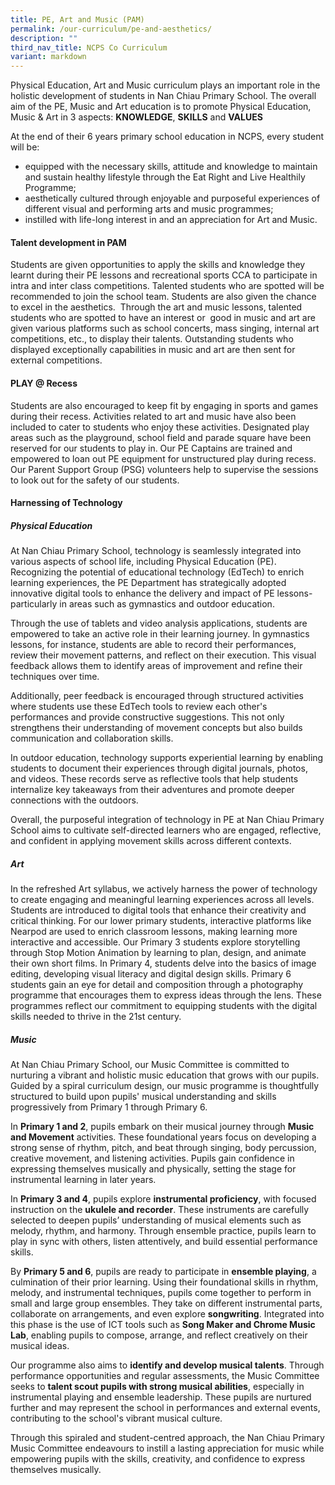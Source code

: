 ```yaml
---
title: PE, Art and Music (PAM)
permalink: /our-curriculum/pe-and-aesthetics/
description: ""
third_nav_title: NCPS Co Curriculum
variant: markdown
---
```

Physical Education, Art and Music curriculum plays an important role in
the holistic development of students in Nan Chiau Primary School.
The overall aim of the PE, Music and Art education is to promote Physical
	Education, Music &amp; Art in 3 aspects: <b>KNOWLEDGE</b>, <b>SKILLS</b> and <b>VALUES</b>
	
At the end of their 6 years primary school education in NCPS, every student
will be:
* equipped with the necessary skills, attitude and knowledge to maintain
and sustain healthy lifestyle through the Eat Right and Live Healthily
Programme;
* aesthetically cultured through enjoyable and purposeful experiences
of different visual and performing arts and music programmes;
* instilled with life-long interest in and an appreciation for Art and
Music.

#### Talent development in PAM
Students are given opportunities to apply the skills and knowledge they
learnt during their PE lessons and recreational sports CCA to participate
in intra and inter class competitions. Talented students who are spotted
will be recommended to join the school team.
Students are also given the chance to excel in the aesthetics. &nbsp;Through
the art and music lessons, talented students who are spotted to have an
interest or &nbsp;good in music and art are given various platforms such
as school concerts, mass singing, internal art competitions, etc., to display
their talents. Outstanding students who displayed exceptionally capabilities
in music and art are then sent for external competitions.

#### PLAY @ Recess
Students are also encouraged to keep fit by engaging in sports and games during their recess. Activities related to art and music have also been included to cater to students who enjoy these activities. Designated play areas such as the playground, school field and parade square have been reserved for our students to play in. Our PE Captains are trained and empowered to loan out PE equipment for unstructured play during recess. Our Parent Support Group (PSG) volunteers help to supervise the sessions to look out for the safety of our students.

#### Harnessing of Technology
##### Physical Education

At Nan Chiau Primary School, technology is seamlessly integrated into various aspects of school life, including Physical Education (PE). Recognizing the potential of educational technology (EdTech) to enrich learning experiences, the PE Department has strategically adopted innovative digital tools to enhance the delivery and impact of PE lessons-particularly in areas such as gymnastics and outdoor education.

Through the use of tablets and video analysis applications, students are empowered to take an active role in their learning journey. In gymnastics lessons, for instance, students are able to record their performances, review their movement patterns, and reflect on their execution. This visual feedback allows them to identify areas of improvement and refine their techniques over time.

Additionally, peer feedback is encouraged through structured activities where students use these EdTech tools to review each other's performances and provide constructive suggestions. This not only strengthens their understanding of movement concepts but also builds communication and collaboration skills.

In outdoor education, technology supports experiential learning by enabling students to document their experiences through digital journals, photos, and videos. These records serve as reflective tools that help students internalize key takeaways from their adventures and promote deeper connections with the outdoors.

Overall, the purposeful integration of technology in PE at Nan Chiau Primary School aims to cultivate self-directed learners who are engaged, reflective, and confident in applying movement skills across different contexts.



##### Art
In the refreshed Art syllabus, we actively harness the power of technology to create engaging and meaningful learning experiences across all levels. Students are introduced to digital tools that enhance their creativity and critical thinking. For our lower primary students, interactive platforms like Nearpod are used to enrich classroom lessons, making learning more interactive and accessible. Our Primary 3 students explore storytelling through Stop Motion Animation by learning to plan, design, and animate their own short films. In Primary 4, students delve into the basics of image editing, developing visual literacy and digital design skills. Primary 6 students gain an eye for detail and composition through a photography programme that encourages them to express ideas through the lens. These programmes reflect our commitment to equipping students with the digital skills needed to thrive in the 21st century.


##### Music

At Nan Chiau Primary School, our Music Committee is committed to nurturing a vibrant and holistic music education that grows with our pupils. Guided by a spiral curriculum design, our music programme is thoughtfully structured to build upon pupils' musical understanding and skills progressively from Primary 1 through Primary 6.

In **Primary 1 and 2**, pupils embark on their musical journey through **Music and Movement** activities. These foundational years focus on developing a strong sense of rhythm, pitch, and beat through singing, body percussion, creative movement, and listening activities. Pupils gain confidence in expressing themselves musically and physically, setting the stage for instrumental learning in later years.

In **Primary 3 and 4**, pupils explore **instrumental proficiency**, with focused instruction on the **ukulele and recorder**. These instruments are carefully selected to deepen pupils’ understanding of musical elements such as melody, rhythm, and harmony. Through ensemble practice, pupils learn to play in sync with others, listen attentively, and build essential performance skills.

By **Primary 5 and 6**, pupils are ready to participate in **ensemble playing**, a culmination of their prior learning. Using their foundational skills in rhythm, melody, and instrumental techniques, pupils come together to perform in small and large group ensembles. They take on different instrumental parts, collaborate on arrangements, and even explore **songwriting**. Integrated into this phase is the use of ICT tools such as **Song Maker and Chrome Music Lab**, enabling pupils to compose, arrange, and reflect creatively on their musical ideas.

Our programme also aims to **identify and develop musical talents**. Through performance opportunities and regular assessments, the Music Committee seeks to **talent scout pupils with strong musical abilities**, especially in instrumental playing and ensemble leadership. These pupils are nurtured further and may represent the school in performances and external events, contributing to the school's vibrant musical culture.

Through this spiraled and student-centred approach, the Nan Chiau Primary Music Committee endeavours to instill a lasting appreciation for music while empowering pupils with the skills, creativity, and confidence to express themselves musically.